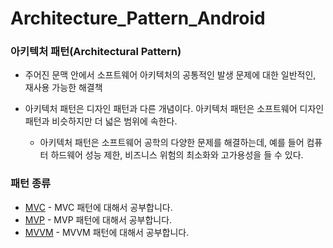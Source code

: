 # Architecture_Pattern_Android

### **아키텍처 패턴(Architectural Pattern)**

- 주어진 문맥 안에서 소프트웨어 아키텍처의 공통적인 발생 문제에 대한 일반적인, 재사용 가능한 해결책

- 아키텍처 패턴은 디자인 패턴과 다른 개념이다. 아키텍처 패턴은 소프트웨어 디자인 패턴과 비슷하지만 더 넓은 범위에 속한다.

  - 아키텍처 패턴은 소프트웨어 공학의 다양한 문제를 해결하는데, 예를 들어 컴퓨터 하드웨어 성능 제한, 비즈니스 위험의 최소화와 고가용성을 들 수 있다.

    
### **패턴 종류**

* [MVC](https://github.com/limsaehyun/Architecture_Pattern_Android/tree/main/MVC) - MVC 패턴에 대해서 공부합니다.
* [MVP](https://github.com/limsaehyun/Architecture_Pattern_Android/tree/main/MVVM) - MVP 패턴에 대해서 공부합니다.
* [MVVM](https://github.com/limsaehyun/Architecture_Pattern_Android/tree/main/MVP) - MVVM 패턴에 대해서 공부합니다.
